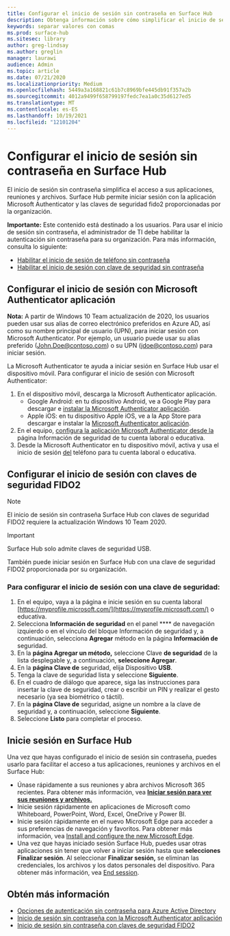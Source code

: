 ```yaml
---
title: Configurar el inicio de sesión sin contraseña en Surface Hub
description: Obtenga información sobre cómo simplificar el inicio de sesión Surface Hub.
keywords: separar valores con comas
ms.prod: surface-hub
ms.sitesec: library
author: greg-lindsay
ms.author: greglin
manager: laurawi
audience: Admin
ms.topic: article
ms.date: 07/21/2020
ms.localizationpriority: Medium
ms.openlocfilehash: 5449a3a168821c61b7c8969bfe445db91f357a2b
ms.sourcegitcommit: 4012a9499f658799197fedc7ea1a0c35d6127ed5
ms.translationtype: MT
ms.contentlocale: es-ES
ms.lasthandoff: 10/19/2021
ms.locfileid: "12101204"
---
```

# <a name="configure-passwordless-sign-in-on-surface-hub"></a>Configurar el inicio de sesión sin contraseña en Surface Hub

 
El inicio de sesión sin contraseña simplifica el acceso a sus aplicaciones, reuniones y archivos. Surface Hub permite iniciar sesión con la aplicación Microsoft Authenticator y las claves de seguridad fido2 proporcionadas por la organización.

**Importante:** Este contenido está destinado a los usuarios. Para usar el inicio de sesión sin contraseña, el administrador de TI debe habilitar la autenticación sin contraseña para su organización. Para más información, consulta lo siguiente:

- [Habilitar el inicio de sesión de teléfono sin contraseña](/azure/active-directory/authentication/howto-authentication-passwordless-phone)
- [Habilitar el inicio de sesión con clave de seguridad sin contraseña](/azure/active-directory/authentication/howto-authentication-passwordless-security-key)


## <a name="configure-sign-in-using-microsoft-authenticator-app"></a>Configurar el inicio de sesión con Microsoft Authenticator aplicación

**Nota:** A partir de Windows 10 Team actualización de 2020, los usuarios pueden usar sus alias de correo electrónico preferidos en Azure AD, así como su nombre principal de usuario (UPN), para iniciar sesión con Microsoft Authenticator. Por ejemplo, un usuario puede usar su alias preferido (John.Doe@contoso.com) o su UPN (jdoe@contoso.com) para iniciar sesión.
 
La Microsoft Authenticator te ayuda a iniciar sesión en Surface Hub usar el dispositivo móvil. Para configurar el inicio de sesión con Microsoft Authenticator:


1. En el dispositivo móvil, descarga la Microsoft Authenticator aplicación.
    - Google Android: en tu dispositivo Android, ve a Google Play para descargar e [instalar la Microsoft Authenticator aplicación](https://app.adjust.com/e3rxkc_7lfdtm?fallback=https%3A%2F%2Fplay.google.com%2Fstore%2Fapps%2Fdetails%3Fid%3Dcom.azure.authenticator).
    - Apple iOS: en tu dispositivo Apple iOS, ve a la App Store para descargar e instalar la [Microsoft Authenticator aplicación](https://app.adjust.com/e3rxkc_7lfdtm?fallback=https%3A%2F%2Fitunes.apple.com%2Fus%2Fapp%2Fmicrosoft-authenticator%2Fid983156458).
2. En el equipo, [configura la aplicación Microsoft Authenticator desde la](/azure/active-directory/user-help/security-info-setup-auth-app#set-up-the-microsoft-authenticator-app-from-the-security-info-page) página Información de seguridad de tu cuenta laboral o educativa.
3. Desde la Microsoft Authenticator en tu dispositivo móvil, activa y usa el inicio de sesión [del](/azure/active-directory/user-help/user-help-auth-app-sign-in#turn-on-and-use-phone-sign-in-for-your-work-or-school-account) teléfono para tu cuenta laboral o educativa.

 
## <a name="configure-sign-in-using-fido2-security-keys"></a>Configurar el inicio de sesión con claves de seguridad FIDO2

> [!NOTE]
>  El inicio de sesión sin contraseña Surface Hub con claves de seguridad FIDO2 requiere la actualización Windows 10 Team 2020.

> [!IMPORTANT]
> Surface Hub solo admite claves de seguridad USB.
 
También puede iniciar sesión en Surface Hub con una clave de seguridad FIDO2 proporcionada por su organización. 

### <a name="to-configure-sign-in-using-a-security-key"></a>Para configurar el inicio de sesión con una clave de seguridad:


1. En el equipo, vaya a la página e inicie sesión en su cuenta laboral [https://myprofile.microsoft.com/](https://myprofile.microsoft.com/) o educativa.
2. Selecciona **Información de seguridad** en el panel **** de navegación izquierdo o en el vínculo del bloque Información de seguridad y, a continuación, selecciona **Agregar** método en la página **Información de** seguridad.
3. En la **página Agregar un método,** seleccione Clave **de seguridad** de la lista desplegable y, a continuación, **seleccione Agregar**.
4. En la **página Clave de** seguridad, elija Dispositivo **USB**.
5. Tenga la clave de seguridad lista y seleccione **Siguiente**.
6. En el cuadro de diálogo que aparece, siga las instrucciones para insertar la clave de seguridad, crear o escribir un PIN y realizar el gesto necesario (ya sea biométrico o táctil).
7. En la **página Clave de** seguridad, asigne un nombre a la clave de seguridad y, a continuación, seleccione **Siguiente**.
8. Seleccione **Listo** para completar el proceso.

## <a name="sign-in-to-surface-hub"></a>Inicie sesión en Surface Hub

Una vez que hayas configurado el inicio de sesión sin contraseña, puedes usarlo para facilitar el acceso a tus aplicaciones, reuniones y archivos en el Surface Hub:

- Únase rápidamente a sus reuniones y abra archivos Microsoft 365 recientes. Para obtener más información, vea [**Iniciar sesión para ver sus reuniones y archivos.**](https://support.microsoft.com/help/4506480/sign-in-to-see-your-meetings-and-files-on-surface-hub)
- Inicie sesión rápidamente en aplicaciones de Microsoft como Whiteboard, PowerPoint, Word, Excel, OneDrive y Power BI.
- Inicie sesión rápidamente en el nuevo Microsoft Edge para acceder a sus preferencias de navegación y favoritos. Para obtener más información, vea [Install and configure the new Microsoft Edge](surface-hub-install-chromium-edge.md).
- Una vez que hayas iniciado sesión Surface Hub, puedes usar otras aplicaciones sin tener que volver a iniciar sesión hasta que **selecciones Finalizar sesión**. Al seleccionar **Finalizar sesión,** se eliminan las credenciales, los archivos y los datos personales del dispositivo. Para obtener más información, vea [End session](finishing-your-surface-hub-meeting.md).


## <a name="learn-more"></a>Obtén más información

- [Opciones de autenticación sin contraseña para Azure Active Directory](/azure/active-directory/authentication/concept-authentication-passwordless)
- [Inicio de sesión sin contraseña con la Microsoft Authenticator aplicación](/azure/active-directory/authentication/howto-authentication-passwordless-phone)
- [Inicio de sesión sin contraseña con claves de seguridad FIDO2](/azure/active-directory/authentication/howto-authentication-passwordless-security-key#user-registration-and-management-of-fido2-security-keys)

